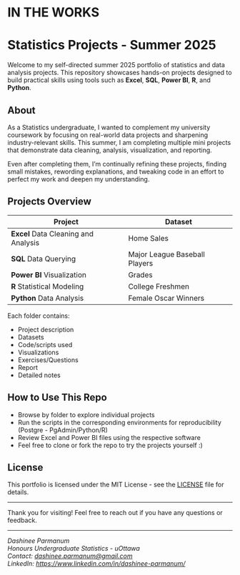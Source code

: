 # IN THE WORKS

# Statistics Projects - Summer 2025

Welcome to my self-directed summer 2025 portfolio of statistics and data analysis projects. This repository showcases hands-on projects designed to build practical skills using tools such as **Excel**, **SQL**, **Power BI**, **R**, and **Python**.

## About

As a Statistics undergraduate, I wanted to complement my university coursework by focusing on real-world data projects and sharpening industry-relevant skills. 
This summer, I am completing multiple mini projects that demonstrate data cleaning, analysis, visualization, and reporting.

Even after completing them, I’m continually refining these projects, finding small mistakes, rewording explanations, and tweaking code in an effort to perfect my work and deepen my understanding.

## Projects Overview

| Project                                   | Dataset                       |
|-------------------------------------------|-------------------------------|
| **Excel** Data Cleaning and Analysis      | Home Sales                    |
| **SQL** Data Querying                     | Major League Baseball Players |
| **Power BI** Visualization                | Grades                        |
| **R** Statistical Modeling                | College Freshmen              |
| **Python** Data Analysis                  | Female Oscar Winners          |

Each folder contains:
- Project description
- Datasets
- Code/scripts used
- Visualizations
- Exercises/Questions
- Report
- Detailed notes

## How to Use This Repo

- Browse by folder to explore individual projects
- Run the scripts in the corresponding environments for reproducibility (Postgre - PgAdmin/Python/R)
- Review Excel and Power BI files using the respective software
- Feel free to clone or fork the repo to try the projects yourself :)

## License

This portfolio is licensed under the MIT License - see the [LICENSE](LICENSE) file for details.

---

Thank you for visiting! Feel free to reach out if you have any questions or feedback.

---

*Dashinee Parmanum*  
*Honours Undergraduate Statistics - uOttawa*  
*Contact: dashinee.parmanum@gmail.com*  
*LinkedIn: https://www.linkedin.com/in/dashinee-parmanum/*
